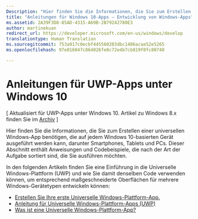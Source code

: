 ```yaml
---
Description: "Hier finden Sie die Informationen, die Sie zum Erstellen einer Universellen Windows-App benötigen, die auf jedem Windows 10-basierten Gerät ausgeführt werden kann, darunter Smartphones, Tablets und PCs."
title: "Anleitungen für Windows 10-Apps – Entwicklung von Windows-Apps"
ms.assetid: 2A39F3D8-85AD-4315-A69B-2B79242780E3
author: martinekuan
redirect_url: https://developer.microsoft.com/en-us/windows/develop
translationtype: Human Translation
ms.sourcegitcommit: 753a917c0ecbf445560203dbc1406acae52e5265
ms.openlocfilehash: 97e016047c864026fe0c72e4b7cb819f0fc80748

---
```



# Anleitungen für UWP-Apps unter Windows 10

\[ Aktualisiert für UWP-Apps unter Windows 10. Artikel zu Windows 8.x finden Sie im [Archiv](http://go.microsoft.com/fwlink/p/?linkid=619132) \]

Hier finden Sie die Informationen, die Sie zum Erstellen einer universellen Windows-App benötigen, die auf jedem Windows 10-basierten Gerät ausgeführt werden kann, darunter Smartphones, Tablets und PCs. Dieser Abschnitt enthält Anweisungen und Codebeispiele, die nach der Art der Aufgabe sortiert sind, die Sie ausführen möchten.

In den folgenden Artikeln finden Sie eine Einführung in die Universelle Windows-Plattform (UWP) und wie Sie damit denselben Code verwenden können, um entsprechend maßgeschneiderte Oberflächen für mehrere Windows-Gerätetypen entwickeln können:

-   [Erstellen Sie Ihre erste Universelle Windows-Plattform-App.](get-started/create-a-hello-world-app-xaml-universal.md)
-   [Anleitung für Universelle Windows-Plattform-Apps (UWP)](get-started/universal-application-platform-guide.md)
-   [Was ist eine Universelle Windows-Plattform-App?](get-started/whats-a-uwp.md)




<!--HONumber=Jun16_HO4-->


